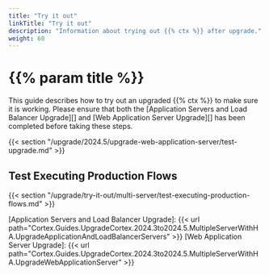 ```yaml
---
title: "Try it out"
linkTitle: "Try it out"
description: "Information about trying out {{% ctx %}} after upgrade."
weight: 60
---
```


# {{% param title %}}

This guide describes how to try out an upgraded {{% ctx %}} to make sure it is working. Please ensure that both the [Application Servers and Load Balancer Upgrade][] and [Web Application Server Upgrade][] has been completed before taking these steps.

{{< section "/upgrade/2024.5/upgrade-web-application-server/test-upgrade.md" >}}

## Test Executing Production Flows

{{< section "/upgrade/try-it-out/multi-server/test-executing-production-flows.md" >}}

[Application Servers and Load Balancer Upgrade]: {{< url path="Cortex.Guides.UpgradeCortex.2024.3to2024.5.MultipleServerWithHA.UpgradeApplicationAndLoadBalancerServers" >}}
[Web Application Server Upgrade]: {{< url path="Cortex.Guides.UpgradeCortex.2024.3to2024.5.MultipleServerWithHA.UpgradeWebApplicationServer" >}}
